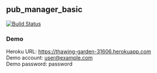 ## pub_manager_basic
[![Build Status](https://travis-ci.org/benmel/pub_manager_basic.svg?branch=master)](https://travis-ci.org/benmel/pub_manager_basic)

### Demo
Heroku URL: https://thawing-garden-31606.herokuapp.com  
Demo account: user@example.com  
Demo password: password
